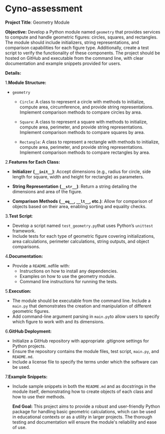# Cyno-assessment

**Project Title**: Geometry Module

**Objective:** Develop a Python module named `geometry` that provides services to compute and handle geometric figures: circles, squares, and rectangles. The module should include initializers,
string representations, and comparison capabilities for each figure type. Additionally, create a test script to verify the functionality of these components. The project should be
hosted on GitHub and executable from the command line, with clear documentation and example snippets provided for users.

**Details:**

1.**Module Structure:**

* `geometry`
  * `Circle`: A class to represent a circle with methods to initialize, compute area, circumference, and provide string representations. Implement comparison methods to compare circles by area.

  * `Square`: A class to represent a square with methods to initialize, compute area, perimeter, and provide string representations. Implement comparison methods to compare squares by area.

  * `Rectangle`: A class to represent a rectangle with methods to initialize, compute area, perimeter, and provide string representations. Implement comparison methods to compare rectangles by area.

2.**Features for Each Class:**

* **Initializer** **(`__init__`)**: Accept dimensions (e.g., radius for circle, side length for square, width and height for rectangle) as parameters.

* **String Representation** **(`__str__`)**: Return a string detailing the dimensions and area of the figure.

* **Comparison Methods** **(`__eq__`, `__lt__`, etc.)**: Allow for comparison of objects based on their area, enabling sorting and equality checks.

3.**Test Script**:

* Develop a script named `test_geometry.py`that uses Python’s `unittest` framework.
* Include tests for each type of geometric figure covering initializations, area calculations, perimeter calculations, string outputs, and object comparisons.

4.**Documentation:**

* Provide a `README.md`file with:
  * Instructions on how to install any dependencies.
  * Examples on how to use the geometry module.
  * Command line instructions for running the tests.

5.**Execution:**

* The module should be executable from the command line. Include a `main.py` that demonstrates the creation and manipulation of different geometric figures.
* Add command-line argument parsing in `main.py`to allow users to specify which figure to work with and its dimensions.

6.**GitHub Deployment:**

* Initialize a GitHub repository with appropriate .gitignore settings for Python projects.
* Ensure the repository contains the module files, test script, `main.py`, and `README.md`.
* Include a license file to specify the terms under which the software can be used.

7.**Example Snippets:**

* Include sample snippets in both the `README.md` and as docstrings in the module itself, demonstrating how to create objects of each class and how to use their methods.

  **End Goal:** This project aims to provide a robust and user-friendly Python package for handling basic geometric calculations, which can be used in educational contexts or as a utility in larger projects. The thorough testing and documentation will ensure the module's reliability and ease of use.
